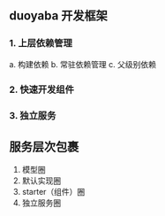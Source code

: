 ## duoyaba 开发框架

### 1. 上层依赖管理 
a. 构建依赖
b. 常驻依赖管理
c. 父级别依赖

### 2. 快速开发组件


### 3. 独立服务


## 服务层次包裹

1. 模型圈
2. 默认实现圈
3. starter（组件）圈
4. 独立服务圈
